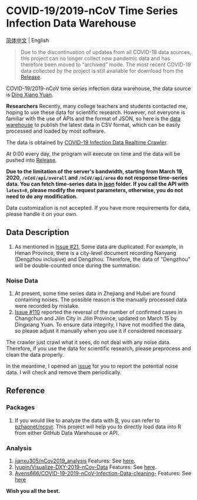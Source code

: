 # COVID-19/2019-nCoV Time Series Infection Data Warehouse

[简体中文](README.md) | English

> Due to the discontinuation of updates from all COVID-19 data sources, this project can no longer collect new pandemic data and has therefore been moved to “archived” mode. The most recent COVID-19 data collected by the project is still available for download from the [Release](https://github.com/BlankerL/DXY-COVID-19-Data/releases).

COVID-19/2019-nCoV time series infection data warehouse, the data source is [Ding Xiang Yuan](https://3g.dxy.cn/newh5/view/pneumonia).

**Researchers**
Recently, many college teachers and students contacted me,
hoping to use these data for scientific research.
However, not everyone is familiar with the use of APIs and the format of JSON,
so here is the [data warehouse](https://github.com/BlankerL/DXY-COVID-19-Data)
to publish the latest data in CSV format,
which can be easily processed and loaded by most software.

The data is obtained by [COVID-19 Infection Data Realtime Crawler](https://github.com/BlankerL/DXY-COVID-19-Crawler).

At 0:00 every day, the program will execute on time and the data will be pushed into
[Release](https://github.com/BlankerL/DXY-COVID-19-Data/releases/latest).

**Due to the limitation of the server's bandwidth, starting from March 19, 2020,
`/nCoV/api/overall` and `/nCoV/api/area` do not response time-series data.
You can fetch time-series data in [json](json) folder.
If you call the API with `latest=0`, please modify the request parameters,
otherwise, you do not need to do any modification.**

Data customization is not accepted.
If you have more requirements for data, please handle it on your own.

## Data Description
1. As mentioned in [Issue #21](https://github.com/BlankerL/DXY-COVID-19-Data/issues/21),
Some data are duplicated. For example, in Henan Province,
there is a city-level document recording Nanyang (Dengzhou inclusive) and Dengzhou.
Therefore, the data of "Dengzhou" will be double-counted once during the summation.

### Noise Data
1. At present, some time series data in Zhejiang and Hubei are found containing noises.
The possible reason is the manually processed data were recorded by mistake.
2. [Issue #110](https://github.com/BlankerL/DXY-COVID-19-Data/issues/110)
reported the reversal of the number of confirmed cases in Changchun and Jilin City in Jilin Province,
updated on March 15 by Dingxiang Yuan. To ensure data integrity,
I have not modified the data, so please adjust it manually when you use it if considered necessary.

The crawler just crawl what it sees, do not deal with any noise data.
Therefore, if you use the data for scientific research, please preprocess and clean the data properly.

In the meantime, I opened an [issue](https://github.com/BlankerL/DXY-COVID-19-Crawler/issues/34)
for you to report the potential noise data. I will check and remove them periodically.

## Reference

### Packages
1. If you would like to analyze the data with [R](https://www.r-project.org/),
you can refer to [pzhaonet/ncovr](https://github.com/pzhaonet/ncovr).
This project will help you to directly load data into R from either GitHub Data Warehouse or API.

### Analysis
1. [jianxu305/nCov2019_analysis](https://github.com/jianxu305/nCov2019_analysis)
   Features: See [here](https://github.com/jianxu305/nCov2019_analysis/blob/master/src/demo.pdf).
2. [lyupin/Visualize-DXY-2019-nCov-Data](https://github.com/lyupin/Visualize-DXY-2019-nCov-Data)
   Features: See [here](https://github.com/lyupin/Visualize-DXY-2019-nCov-Data/blob/master/readme.md).
3. [Avens666/COVID-19-2019-nCoV-Infection-Data-cleaning-](https://github.com/Avens666/COVID-19-2019-nCoV-Infection-Data-cleaning-)
   Features: See [here](https://github.com/Avens666/COVID-19-2019-nCoV-Infection-Data-cleaning-/blob/master/README.md)

**Wish you all the best.**
